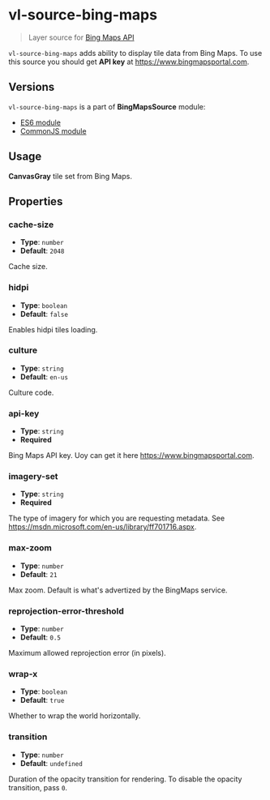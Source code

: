 # vl-source-bing-maps

> Layer source for [Bing Maps API](https://www.bing.com/maps)

`vl-source-bing-maps` adds ability to display tile data from Bing Maps. To use
this source you should get **API key** at https://www.bingmapsportal.com.

## Versions

`vl-source-bing-maps` is a part of **BingMapsSource** module:

* [ES6 module](https://unpkg.com/vuelayers/lib/_esm/bing-maps-source/)
* [CommonJS module](https://unpkg.com/vuelayers/lib/bing-maps-source/)

## Usage

**CanvasGray** tile set from Bing Maps.

<vuep template="#usage-example"></vuep>

<script v-pre type="text/x-template" id="usage-example">
  <template>
    <vl-map :load-tiles-while-animating="true" :load-tiles-while-interacting="true" style="height: 400px">
        <vl-view :zoom.sync="zoom" :center.sync="center" :rotation.sync="rotation" projection="EPSG:4326"></vl-view>

        <vl-layer-tile id="osm">
            <vl-source-bing-source :api-key="apiKey" :imagery-set="imagerySet"></vl-source-bing-source>
        </vl-layer-tile>
    </vl-map>
  </template>

  <script>
    export default {
      data () {
        return { 
          zoom: 2,
          center: [0, 0],
          rotation: 0,
          apiKey: 'ArbsA9NX-AZmebC6VyXAnDqjXk6mo2wGCmeYM8EwyDaxKfQhUYyk0jtx6hX5fpMn',
          imagerySet: 'CanvasGray',
        }
      },
    }
  </script>
</script>

## Properties

### cache-size

- **Type**: `number`
- **Default**: `2048`

Cache size.

### hidpi

- **Type**: `boolean`
- **Default**: `false`

Enables hidpi tiles loading.

### culture

- **Type**: `string`
- **Default**: `en-us`

Culture code.

### api-key

- **Type**: `string`
- **Required**

Bing Maps API key. Uoy can get it here https://www.bingmapsportal.com.

### imagery-set

- **Type**: `string`
- **Required**

The type of imagery for which you are requesting metadata. See https://msdn.microsoft.com/en-us/library/ff701716.aspx.

### max-zoom

- **Type**: `number`
- **Default**: `21`

Max zoom. Default is what's advertized by the BingMaps service.

### reprojection-error-threshold

- **Type**: `number`
- **Default**: `0.5`

Maximum allowed reprojection error (in pixels).

### wrap-x

- **Type**: `boolean`
- **Default**: `true`

Whether to wrap the world horizontally.

### transition

- **Type**: `number`
- **Default**: `undefined`

Duration of the opacity transition for rendering. To disable the opacity transition, pass `0`.